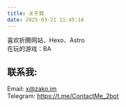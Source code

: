 ```yaml
---
title: 关于我
date: 2025-03-21 11:45:14
---
```


喜欢折腾网站、Hexo、Astro<br>
在玩的游戏：BA

## 联系我:<br>
Email: x@zako.im<br>
Telegram: https://t.me/ContactMe_2bot